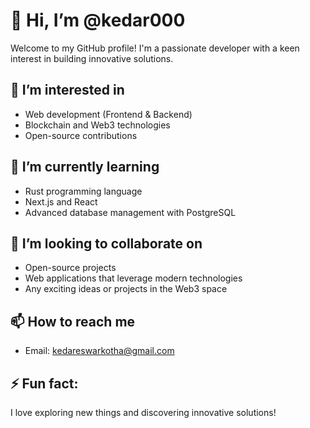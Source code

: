 # 👋 Hi, I’m @kedar000

Welcome to my GitHub profile! I'm a passionate developer with a keen interest in building innovative solutions.

## 👀 I’m interested in
- Web development (Frontend & Backend)
- Blockchain and Web3 technologies
- Open-source contributions

## 🌱 I’m currently learning
- Rust programming language
- Next.js and React
- Advanced database management with PostgreSQL

## 💞️ I’m looking to collaborate on
- Open-source projects
- Web applications that leverage modern technologies
- Any exciting ideas or projects in the Web3 space

## 📫 How to reach me
- Email: kedareswarkotha@gmail.com

## ⚡ Fun fact:
I love exploring new things and discovering innovative solutions!
<!---
kedar000/kedar000 is a ✨ special ✨ repository because its `README.md` (this file) appears on your GitHub profile.
You can click the Preview link to take a look at your changes.
--->
